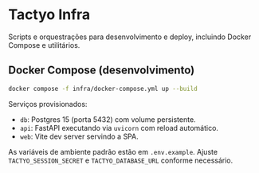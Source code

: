 # Tactyo Infra

Scripts e orquestrações para desenvolvimento e deploy, incluindo Docker Compose e utilitários.

## Docker Compose (desenvolvimento)

```bash
docker compose -f infra/docker-compose.yml up --build
```

Serviços provisionados:
- `db`: Postgres 15 (porta 5432) com volume persistente.
- `api`: FastAPI executando via `uvicorn` com reload automático.
- `web`: Vite dev server servindo a SPA.

As variáveis de ambiente padrão estão em `.env.example`. Ajuste `TACTYO_SESSION_SECRET` e `TACTYO_DATABASE_URL` conforme necessário.
